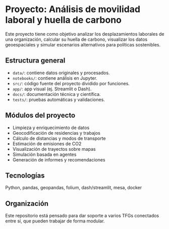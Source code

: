 # Proyecto: Análisis de movilidad laboral y huella de carbono

Este proyecto tiene como objetivo analizar los desplazamientos laborales de una organización, calcular su huella de carbono, visualizar los datos geoespaciales y simular escenarios alternativos para políticas sostenibles.

## Estructura general

- `data/`: contiene datos originales y procesados.
- `notebooks/`: contiene análisis en Jupyter.
- `src/`: código fuente del proyecto dividido por funciones.
- `app/`: app visual (ej. Streamlit o Dash).
- `docs/`: documentación técnica y científica.
- `tests/`: pruebas automáticas y validaciones.

## Módulos del proyecto
- Limpieza y enriquecimiento de datos
- Geocodificación de residencias y trabajos
- Cálculo de distancias y modos de transporte
- Estimación de emisiones de CO2
- Visualización de trayectos sobre mapas
- Simulación basada en agentes
- Generación de informes y recomendaciones

## Tecnologías
Python, pandas, geopandas, folium, dash/streamlit, mesa, docker

## Organización
Este repositorio está pensado para dar soporte a varios TFGs conectados entre sí, que pueden trabajar de forma modular.
